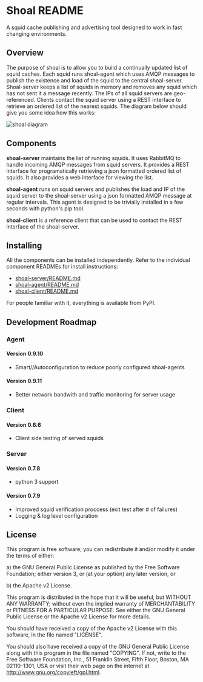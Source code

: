 # Shoal README

A squid cache publishing and advertising tool designed to work in fast changing environments. 

## Overview

The purpose of shoal is to allow you to build a continually updated list of squid caches. Each squid runs 
shoal-agent which uses AMQP messages to publish the existence and load of the squid to the central shoal-server. 
Shoal-server keeps a list of squids in memory and removes any squid which has not sent it a message recently. 
The IPs of all squid servers are geo-referenced. Clients contact the squid server using a REST interface to 
retrieve an ordered list of the nearest squids. The diagram below should give you some idea how this works:

 ![shoal diagram](https://raw.githubusercontent.com/hep-gc/shoal/master/gh-pages/shoal_diagram.png)

## Components

**shoal-server** maintains the list of running squids. It uses RabbitMQ to handle incoming AMQP messages from 
squid servers. It provides a REST interface for programatically retrieving a json formatted ordered list of squids.
It also provides a web interface for viewing the list.

**shoal-agent** runs on squid servers and publishes the load and IP of the squid server to the shoal-server using 
a json formatted AMQP message at regular intervals. This agent is designed to be trivially installed in a
few seconds with python's pip tool.

**shoal-client** is a reference client that can be used to contact the REST interface of the shoal-server.

## Installing 

All the components can be installed independently. Refer to the individual component READMEs for install 
instructions:

- [shoal-server/README.md](shoal-server/README.md)
- [shoal-agent/README.md](shoal-agent/README.md)
- [shoal-client/README.md](shoal-client/README.md)

For people familiar with it, everything is available from PyPI.

## Development Roadmap

### Agent
#### Version 0.9.10
- Smart//Autoconfiguration to reduce poorly configured shoal-agents

#### Version 0.9.11
- Better network bandwith and traffic monitoring for server usage


### Client
#### Version 0.6.6
- Client side testing of served squids


### Server
#### Version 0.7.8
- python 3 support

#### Version 0.7.9
- Improved squid verification proccess (exit test after # of failures)
- Logging & log level configuration


## License

This program is free software; you can redistribute it and/or modify it under the terms of either:

a) the GNU General Public License as published by the Free Software Foundation; either version 3, or 
(at your option) any later version, or

b) the Apache v2 License.

This program is distributed in the hope that it will be useful, but WITHOUT ANY WARRANTY; without 
even the implied warranty of MERCHANTABILITY or FITNESS FOR A PARTICULAR PURPOSE. See either the 
GNU General Public License or the Apache v2 License for more details.

You should have received a copy of the Apache v2 License with this software, in the file named 
"LICENSE".

You should also have received a copy of the GNU General Public License along with this program in 
the file named "COPYING". If not, write to the Free Software Foundation, Inc., 51 Franklin Street, Fifth Floor, Boston, MA 02110-1301, USA or visit their web page on the internet at http://www.gnu.org/copyleft/gpl.html.
